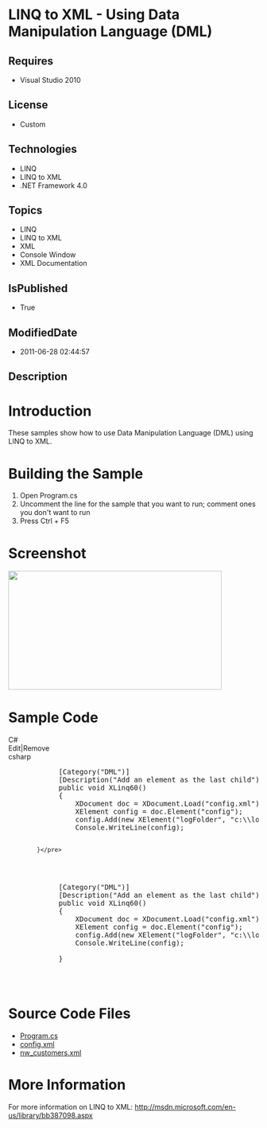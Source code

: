 # LINQ to XML - Using Data Manipulation Language (DML)
## Requires
* Visual Studio 2010
## License
* Custom
## Technologies
* LINQ
* LINQ to XML
* .NET Framework 4.0
## Topics
* LINQ
* LINQ to XML
* XML
* Console Window
* XML Documentation
## IsPublished
* True
## ModifiedDate
* 2011-06-28 02:44:57
## Description

<h1>Introduction</h1>
<p>These samples show how to use Data Manipulation Language (DML) using LINQ to XML.<em><br>
</em></p>
<h1><span>Building the Sample</span></h1>
<ol>
<li>Open Program.cs </li><li>Uncomment the line for the sample that you want to run; comment ones you don't want to run
</li><li>Press Ctrl &#43; F5 </li></ol>
<h1>Screenshot</h1>
<p><img src="23885-screenshot.png" alt="" width="429" height="239"></p>
<h1>Sample Code</h1>
<div class="scriptcode">
<div class="pluginEditHolder" pluginCommand="mceScriptCode">
<div class="title"><span>C#</span></div>
<div class="pluginLinkHolder"><span class="pluginEditHolderLink">Edit</span>|<span class="pluginRemoveHolderLink">Remove</span></div>
<span class="hidden">csharp</span>
<pre class="hidden">            [Category(&quot;DML&quot;)]
            [Description(&quot;Add an element as the last child&quot;)]
            public void XLinq60()
            {
                XDocument doc = XDocument.Load(&quot;config.xml&quot;);
                XElement config = doc.Element(&quot;config&quot;);
                config.Add(new XElement(&quot;logFolder&quot;, &quot;c:\\log&quot;));
                Console.WriteLine(config);

            }</pre>
<div class="preview">
<pre id="codePreview" class="csharp">&nbsp;&nbsp;&nbsp;&nbsp;&nbsp;&nbsp;&nbsp;&nbsp;&nbsp;&nbsp;&nbsp;&nbsp;[Category(<span class="cs__string">&quot;DML&quot;</span>)]&nbsp;
&nbsp;&nbsp;&nbsp;&nbsp;&nbsp;&nbsp;&nbsp;&nbsp;&nbsp;&nbsp;&nbsp;&nbsp;[Description(<span class="cs__string">&quot;Add&nbsp;an&nbsp;element&nbsp;as&nbsp;the&nbsp;last&nbsp;child&quot;</span>)]&nbsp;
&nbsp;&nbsp;&nbsp;&nbsp;&nbsp;&nbsp;&nbsp;&nbsp;&nbsp;&nbsp;&nbsp;&nbsp;<span class="cs__keyword">public</span>&nbsp;<span class="cs__keyword">void</span>&nbsp;XLinq60()&nbsp;
&nbsp;&nbsp;&nbsp;&nbsp;&nbsp;&nbsp;&nbsp;&nbsp;&nbsp;&nbsp;&nbsp;&nbsp;{&nbsp;
&nbsp;&nbsp;&nbsp;&nbsp;&nbsp;&nbsp;&nbsp;&nbsp;&nbsp;&nbsp;&nbsp;&nbsp;&nbsp;&nbsp;&nbsp;&nbsp;XDocument&nbsp;doc&nbsp;=&nbsp;XDocument.Load(<span class="cs__string">&quot;config.xml&quot;</span>);&nbsp;
&nbsp;&nbsp;&nbsp;&nbsp;&nbsp;&nbsp;&nbsp;&nbsp;&nbsp;&nbsp;&nbsp;&nbsp;&nbsp;&nbsp;&nbsp;&nbsp;XElement&nbsp;config&nbsp;=&nbsp;doc.Element(<span class="cs__string">&quot;config&quot;</span>);&nbsp;
&nbsp;&nbsp;&nbsp;&nbsp;&nbsp;&nbsp;&nbsp;&nbsp;&nbsp;&nbsp;&nbsp;&nbsp;&nbsp;&nbsp;&nbsp;&nbsp;config.Add(<span class="cs__keyword">new</span>&nbsp;XElement(<span class="cs__string">&quot;logFolder&quot;</span>,&nbsp;<span class="cs__string">&quot;c:\\log&quot;</span>));&nbsp;
&nbsp;&nbsp;&nbsp;&nbsp;&nbsp;&nbsp;&nbsp;&nbsp;&nbsp;&nbsp;&nbsp;&nbsp;&nbsp;&nbsp;&nbsp;&nbsp;Console.WriteLine(config);&nbsp;
&nbsp;
&nbsp;&nbsp;&nbsp;&nbsp;&nbsp;&nbsp;&nbsp;&nbsp;&nbsp;&nbsp;&nbsp;&nbsp;}</pre>
</div>
</div>
</div>
<h1><span>Source Code Files</span></h1>
<ul>
<li><a class="browseFile" href="sourcecode?fileId=23890&pathId=729749173">Program.cs</a>
</li><li><a class="browseFile" href="sourcecode?fileId=23890&pathId=441838143">config.xml</a>
</li><li><a class="browseFile" href="sourcecode?fileId=23890&pathId=1913299725">nw_customers.xml</a>
</li></ul>
<h1>More Information</h1>
<p>For more information on LINQ to XML: <a href="http://msdn.microsoft.com/en-us/library/bb387098.aspx" target="_blank">
http://msdn.microsoft.com/en-us/library/bb387098.aspx</a></p>
